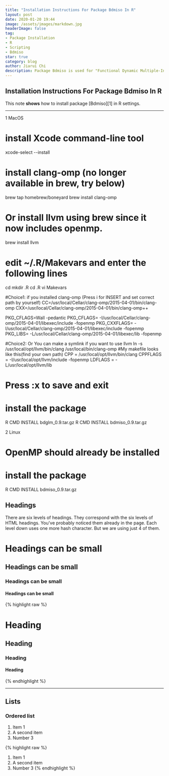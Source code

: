 ```yaml
---
title: "Installation Instructions For Package Bdmiso In R"
layout: post
date: 2020-01-20 19:44
image: /assets/images/markdown.jpg
headerImage: false
tag:
- Package Installation
- R
- Scripting
- Bdmiso
star: true
category: blog
author: Jiarui Chi
description: Package Bdmiso is used for "Functional Dynamic Multiple-Input Single-Output Models for Neural Spikes".
---
```


## Installation Instructions For Package Bdmiso In R

This note **shows** how to install package [Bdmiso][1] in R settings.

---

1 MacOS

# install Xcode command-line tool
xcode-select --install

# install clang-omp (no longer available in brew, try below)

brew tap homebrew/boneyard
brew install clang-omp

# Or install llvm using brew since it now includes openmp.

brew install llvm

# edit ~/.R/Makevars and enter the following lines
cd
mkdir .R
cd .R
vi Makevars

#Choice1: if you installed clang-omp (Press i for INSERT and set correct path by yourself)
CC=/usr/local/Cellar/clang-omp/2015-04-01/bin/clang-omp
CXX=/usr/local/Cellar/clang-omp/2015-04-01/bin/clang-omp++

PKG_CFLAGS=Wall -pedantic
PKG_CFLAGS= -I/usr/local/Cellar/clang-omp/2015-04-01/libexec/include -fopenmp
PKG_CXXFLAGS= -I/usr/local/Cellar/clang-omp/2015-04-01/libexec/include  -fopenmp
PKG_LIBS= -L/usr/local/Cellar/clang-omp/2015-04-01/libexec/lib  -fopenmp

#Choice2: Or You can make a symlink if you want to use llvm
ln -s /usr/local/opt/llvm/bin/clang /usr/local/bin/clang-omp
#My makefile looks like this(find your own path)
CPP = /usr/local/opt/llvm/bin/clang
CPPFLAGS = -I/usr/local/opt/llvm/include -fopenmp
LDFLAGS = -L/usr/local/opt/llvm/lib


# Press :x to save and exit

# install the package
R CMD INSTALL bdglm_0.9.tar.gz
R CMD INSTALL bdmiso_0.9.tar.gz

2 Linux

# OpenMP should already be installed

# install the package
R CMD INSTALL bdmiso_0.9.tar.gz
	



## Headings

There are six levels of headings. They correspond with the six levels of HTML headings. You've probably noticed them already in the page. Each level down uses one more hash character. But we are using just 4 of them.

# Headings can be small

## Headings can be small

### Headings can be small

#### Headings can be small

{% highlight raw %}
# Heading
## Heading
### Heading
#### Heading
{% endhighlight %}

---

## Lists

### Ordered list

1. Item 1
2. A second item
3. Number 3

{% highlight raw %}
1. Item 1
2. A second item
3. Number 3
{% endhighlight %}
